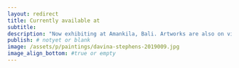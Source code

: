 ```yaml
---
layout: redirect
title: Currently available at
subtitle:
description: "Now exhibiting at Amankila, Bali. Artworks are also on view at these selected locations."
publish: # notyet or blank
image: /assets/p/paintings/davina-stephens-2019009.jpg
image_align_bottom: #true or empty
---
```

